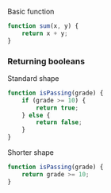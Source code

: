 Basic function
```javascript
function sum(x, y) {
    return x + y;
}
```

### Returning booleans
Standard shape
```javascript
function isPassing(grade) {
    if (grade >= 10) {
        return true;
    } else {
        return false;
    }
}
```

Shorter shape
```javascript
function isPassing(grade) {
    return grade >= 10;
}
```
